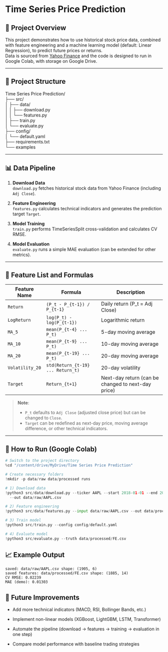# Time Series Price Prediction

## 📌 Project Overview
This project demonstrates how to use historical stock price data, combined with feature engineering and a machine learning model (default: Linear Regression), to predict future prices or returns.  
Data is sourced from [Yahoo Finance](https://finance.yahoo.com/) and the code is designed to run in Google Colab, with storage on Google Drive.

---

## 📂 Project Structure
Time Series Price Prediction/  
├── src/  
│   ├── data/  
│   │   ├── download.py  
│   │   └── features.py  
│   ├── train.py  
│   └── evaluate.py  
├── config/  
│   └── default.yaml  
├── requirements.txt  
└── examples      

---

## 📊 Data Pipeline
1. **Download Data**  
   `download.py` fetches historical stock data from Yahoo Finance (including `Adj Close`).

2. **Feature Engineering**  
   `features.py` calculates technical indicators and generates the prediction target `Target`.

3. **Model Training**  
   `train.py` performs TimeSeriesSplit cross-validation and calculates CV RMSE.

4. **Model Evaluation**  
   `evaluate.py` runs a simple MAE evaluation (can be extended for other metrics).

---

## 🧮 Feature List and Formulas

| Feature Name     | Formula | Description |
|------------------|---------|-------------|
| `Return`         | `(P_t - P_{t-1}) / P_{t-1}` | Daily return (P_t = Adj Close) |
| `LogReturn`      | `log(P_t) - log(P_{t-1})` | Logarithmic return |
| `MA_5`           | `mean(P_{t-4} ... P_t)` | 5-day moving average |
| `MA_10`          | `mean(P_{t-9} ... P_t)` | 10-day moving average |
| `MA_20`          | `mean(P_{t-19} ... P_t)` | 20-day moving average |
| `Volatility_20`  | `std(Return_{t-19} ... Return_t)` | 20-day volatility |
| `Target`         | `Return_{t+1}` | Next-day return (can be changed to next-day price) |

> **Note**:  
> - `P_t` defaults to `Adj Close` (adjusted close price) but can be changed to `Close`.  
> - `Target` can be redefined as next-day price, moving average difference, or other technical indicators.

---

## 🚀 How to Run (Google Colab)

```python
# Switch to the project directory
%cd "/content/drive/MyDrive/Time Series Price Prediction"

# Create necessary folders
!mkdir -p data/raw data/processed runs

# 1) Download data
!python3 src/data/download.py --ticker AAPL --start 2018-01-01 --end 2025-08-01 \
  --out data/raw/AAPL.csv

# 2) Feature engineering
!python3 src/data/features.py --input data/raw/AAPL.csv --out data/processed/FE.csv

# 3) Train model
!python3 src/train.py --config config/default.yaml

# 4) Evaluate model
!python3 src/evaluate.py --truth data/processed/FE.csv  
```

## 📈 Example Output
```
saved: data/raw/AAPL.csv shape: (1905, 6)
saved features: data/processed/FE.csv shape: (1885, 14)
CV RMSE: 0.02239
MAE (demo): 0.01303
```

## 🔧 Future Improvements
* Add more technical indicators (MACD, RSI, Bollinger Bands, etc.)

* Implement non-linear models (XGBoost, LightGBM, LSTM, Transformer)

* Automate the pipeline (download → features → training → evaluation in one step)

* Compare model performance with baseline trading strategies
